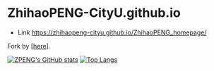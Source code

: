 # ZhihaoPENG-CityU.github.io
+ Link
https://zhihaopeng-cityu.github.io/ZhihaoPENG_homepage/

Fork by [<a href="https://github.com/Guo-Xiaoqing/Guo-Xiaoqing.github.io">here</a>].


[![ZPENG's GitHub stats](https://github-readme-stats.vercel.app/api?username=ZhihaoPENG-CityU)](https://github.com/ZhihaoPENG-CityU)
[![Top Langs](https://github-readme-stats.vercel.app/api/top-langs/?username=ZhihaoPENG-CityU&layout=compact)](https://github.com/ZhihaoPENG-CityU)
